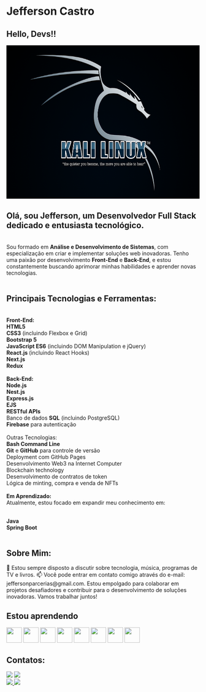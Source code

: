 # Jefferson Castro
## Hello, Devs!!

  <img src="./kali-wallpaper-2015-v1.1.0.png" width="1000px" height="400px"><br>
<h2>Olá, sou Jefferson, um Desenvolvedor Full Stack dedicado e entusiasta tecnológico.</h2><br>
Sou formado em <strong>Análise e Desenvolvimento de Sistemas</strong>, com especialização em criar e implementar soluções web inovadoras. Tenho uma paixão por desenvolvimento <strong>Front-End</strong> e <strong>Back-End</strong>, e estou constantemente buscando aprimorar minhas habilidades e aprender novas tecnologias.<br><br>

<h2><strong>Principais Tecnologias e Ferramentas:</strong></h2><br>
<strong>Front-End:</strong><br>
<strong>HTML5</strong><br>
<strong>CSS3</strong> (incluindo Flexbox e Grid)<br>
<strong>Bootstrap 5</strong><br>
<strong>JavaScript ES6</strong> (incluindo DOM Manipulation e jQuery)<br>
<strong>React.js </strong> (incluindo React Hooks)<br>
<strong>Next.js</strong><br>
<strong>Redux</strong><br><br>
<strong>Back-End:</strong> <br>
<strong>Node.js</strong><br>
<strong>Nest.js</strong><br>
<strong>Express.js</strong><br>
<strong>EJS</strong><br>
<strong>RESTful APIs</strong><br>
Banco de dados <strong>SQL</strong> (incluindo PostgreSQL)<br>
<strong>Firebase</strong> para autenticação<br>
<br>Outras Tecnologias:<br>
<strong>Bash Command Line</strong><br>
<strong>Git</strong> e <strong>GitHub</strong> para controle de versão<br>
Deployment com GitHub Pages<br>
Desenvolvimento Web3 na Internet Computer<br>
Blockchain technology<br>
Desenvolvimento de contratos de token<br>
Lógica de minting, compra e venda de NFTs<br><br>
<strong>Em Aprendizado:</strong><br>
Atualmente, estou focado em expandir meu conhecimento em:<br><br>

<strong>Java</strong><br>
<strong>Spring Boot</strong><br><br>
<h2>Sobre Mim:</h2>
💬 Estou sempre disposto a discutir sobre tecnologia, música, programas de TV e livros.
📫 Você pode entrar em contato comigo através do e-mail: jeffersonparcerias@gmail.com.
Estou empolgado para colaborar em projetos desafiadores e contribuir para o desenvolvimento de soluções inovadoras. Vamos trabalhar juntos!

## Estou aprendendo

<img src="https://cdn.jsdelivr.net/gh/devicons/devicon/icons/java/java-original.svg" width="40" height="40"/> <img src="https://cdn.jsdelivr.net/gh/devicons/devicon/icons/linux/linux-original.svg" width="40" height="40"/>
<img src="https://cdn.jsdelivr.net/gh/devicons/devicon/icons/html5/html5-original.svg" width="40" height="40"/>
<img src="https://cdn.jsdelivr.net/gh/devicons/devicon/icons/css3/css3-original.svg" width="40" height="40"/>
<img src="https://cdn.jsdelivr.net/gh/devicons/devicon/icons/javascript/javascript-original.svg" width="40" height="40" />
<img src="https://cdn.jsdelivr.net/gh/devicons/devicon/icons/react/react-original.svg" width="40" height="40"/>
<img src="https://cdn.jsdelivr.net/gh/devicons/devicon/icons/typescript/typescript-original.svg"  width="40" height="40"/>
<img src="https://cdn.jsdelivr.net/gh/devicons/devicon/icons/nodejs/nodejs-original.svg" width="40" height="40"/>

## Contatos:

<div>
<a href = "mailto:contato@seu-usuário-aqui"><img src="https://img.shields.io/badge/Gmail-D14836?style=for-the-badge&logo=gmail&logoColor=white" target="_blank"></a>
<a href="https://www.linkedin.com/in/jefferson-medeiros-a3b390b5/" target="_blank"><img src="https://img.shields.io/badge/-LinkedIn-%230077B5?style=for-the-badge&logo=linkedin&logoColor=white" target="_blank"></a>    
</div>


<div>
<a href="https://github.com/Jeffdiginvice">
<img height="180em" src="https://github-readme-stats.vercel.app/api/top-langs/?username=Jeffdiginvice&layout=compact&langs_count=7&theme=dracula"/>
<img height="180em" src="https://github-readme-stats.vercel.app/api?username=Jeffdiginvice&show_icons=true&theme=dracula&include_all_commits=true&count_private=true"/>
</div>


 
